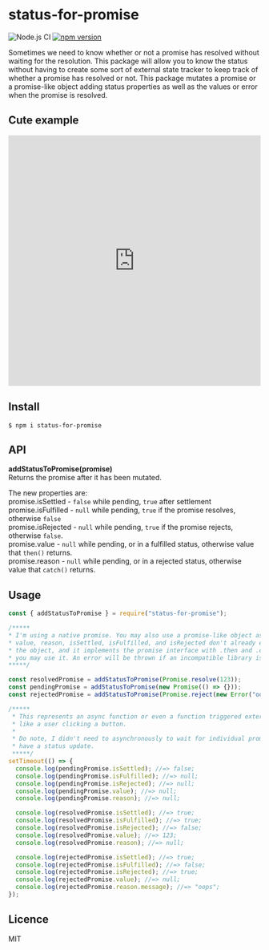 # status-for-promise

![Node.js CI](https://github.com/brainomite/status-for-promise/workflows/Node.js%20CI/badge.svg) [![npm version](https://badge.fury.io/js/status-for-promise.svg)](https://badge.fury.io/js/status-for-promise)

Sometimes we need to know whether or not a promise has resolved without waiting for the resolution.
This package will allow you to know the status without having to create some sort of external state tracker to keep track of whether a promise has resolved or not.
This package mutates a promise or a promise-like object adding status properties as well as the values or error when the promise is resolved.

## Cute example

<iframe frameborder="0" width="100%" height="500px" src="https://repl.it/@AaronYoung2/CalculatingFatherlyHashfunction#index.js"></iframe>

## Install

`$ npm i status-for-promise`

## API

__addStatusToPromise(promise)__<br>
Returns the promise after it has been mutated.

The new properties are:<br>
promise.isSettled - `false` while pending, `true` after settlement<br>
promise.isFulfilled - `null` while pending, `true` if the promise resolves, otherwise `false`<br>
promise.isRejected - `null` while pending, `true` if the promise rejects, otherwise `false`.<br>
promise.value - `null` while pending, or in a fulfilled status, otherwise value that `then()` returns.<br>
promise.reason - `null` while pending, or in a rejected status, otherwise value that `catch()` returns.<br>

## Usage

```js
const { addStatusToPromise } = require("status-for-promise");

/*****
* I'm using a native promise. You may also use a promise-like object as long as
* value, reason, isSettled, isFulfilled, and isRejected don't already exist on
* the object, and it implements the promise interface with .then and .catch,
* you may use it. An error will be thrown if an incompatible library is used.
*****/

const resolvedPromise = addStatusToPromise(Promise.resolve(123));
const pendingPromise = addStatusToPromise(new Promise(() => {}));
const rejectedPromise = addStatusToPromise(Promise.reject(new Error("oops")));

/*****
 * This represents an async function or even a function triggered externally
 * like a user clicking a button.
 *
 * Do note, I didn't need to asynchronously to wait for individual promises to
 * have a status update.
 *****/
setTimeout(() => {
  console.log(pendingPromise.isSettled); //=> false;
  console.log(pendingPromise.isFulfilled); //=> null;
  console.log(pendingPromise.isRejected); //=> null;
  console.log(pendingPromise.value); //=> null;
  console.log(pendingPromise.reason); //=> null;

  console.log(resolvedPromise.isSettled); //=> true;
  console.log(resolvedPromise.isFulfilled); //=> true;
  console.log(resolvedPromise.isRejected); //=> false;
  console.log(resolvedPromise.value); //=> 123;
  console.log(resolvedPromise.reason); //=> null;

  console.log(rejectedPromise.isSettled); //=> true;
  console.log(rejectedPromise.isFulfilled); //=> false;
  console.log(rejectedPromise.isRejected); //=> true;
  console.log(rejectedPromise.value); //=> null;
  console.log(rejectedPromise.reason.message); //=> "oops";
});
```

## Licence

MIT
